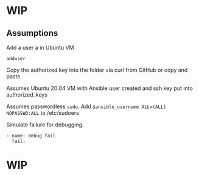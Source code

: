 # WIP
## Assumptions

Add a user a in Ubuntu VM

```shell
adduser
```

Copy the authorized key into the folder via curl from GitHub or copy and paste.

Assumes Ubuntu 20.04 VM with Ansible user created and ssh key put into authorized_keys

Assumes passwordless `sudo`. Add `$ansible_username ALL=(ALL) NOPASSWD:ALL` to /etc/sudoers

Simulate failure for debugging.

```console
- name: debug fail
  fail:
```
# WIP






<!-- ### Change ansible password
Drop this into a terminal session:
```python
python -c "from passlib.hash import sha512_crypt; import getpass; print(sha512_crypt.using(rounds=5000).hash(getpass.getpass()))"
```

### Decrypt Vault

Make sure the .vault-password file is in the root directory

```console
make decrypt
``` -->
